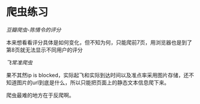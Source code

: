# 爬虫练习
*豆瓣爬虫-陈情令的评分*

本来想看看评分具体是如何变化，但不知为何，只能爬前7页，用浏览器也是到了第8页就无法显示不同用户的评分

*飞常准爬虫*

果不其然ip is blocked，实际起飞和实际到达时间以及准点率采用图片存储，还不知道图片的url到底是什么，所以只能把页面上的静态文本信息爬下来。

爬虫最难的地方在于反爬啊。
